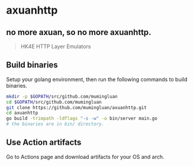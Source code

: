 # axuanhttp
no more axuan, so no more axuanhttp.
---
> HK4E HTTP Layer Emulators

## Build binaries

Setup your golang environment, then run the following commands to build binaries.

```bash
mkdir -p $GOPATH/src/github.com/mumingluan
cd $GOPATH/src/github.com/mumingluan
git clone https://github.com/mumingluan/axuanhttp.git
cd axuanhttp
go build -trimpath -ldflags "-s -w" -o bin/server main.go
# the binaries are in bin/ directory.
```

## Use Action artifacts

Go to Actions page and download artifacts for your OS and arch.
